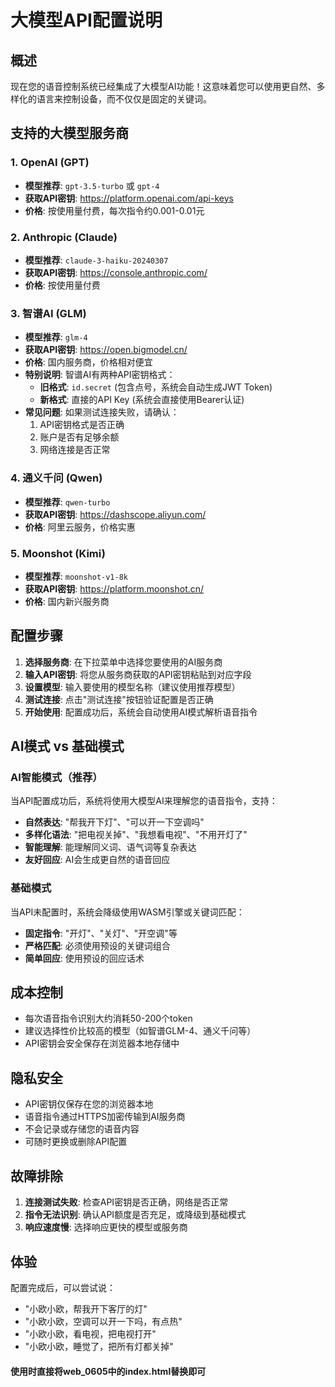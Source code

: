 # 大模型API配置说明

## 概述
现在您的语音控制系统已经集成了大模型AI功能！这意味着您可以使用更自然、多样化的语言来控制设备，而不仅仅是固定的关键词。

## 支持的大模型服务商

### 1. OpenAI (GPT)
- **模型推荐**: `gpt-3.5-turbo` 或 `gpt-4`
- **获取API密钥**: https://platform.openai.com/api-keys
- **价格**: 按使用量付费，每次指令约0.001-0.01元

### 2. Anthropic (Claude)
- **模型推荐**: `claude-3-haiku-20240307`
- **获取API密钥**: https://console.anthropic.com/
- **价格**: 按使用量付费

### 3. 智谱AI (GLM)
- **模型推荐**: `glm-4`
- **获取API密钥**: https://open.bigmodel.cn/
- **价格**: 国内服务商，价格相对便宜
- **特别说明**: 智谱AI有两种API密钥格式：
  - **旧格式**: `id.secret` (包含点号，系统会自动生成JWT Token)
  - **新格式**: 直接的API Key (系统会直接使用Bearer认证)
- **常见问题**: 如果测试连接失败，请确认：
  1. API密钥格式是否正确
  2. 账户是否有足够余额
  3. 网络连接是否正常

### 4. 通义千问 (Qwen)
- **模型推荐**: `qwen-turbo`
- **获取API密钥**: https://dashscope.aliyun.com/
- **价格**: 阿里云服务，价格实惠

### 5. Moonshot (Kimi)
- **模型推荐**: `moonshot-v1-8k`
- **获取API密钥**: https://platform.moonshot.cn/
- **价格**: 国内新兴服务商

## 配置步骤

1. **选择服务商**: 在下拉菜单中选择您要使用的AI服务商
2. **输入API密钥**: 将您从服务商获取的API密钥粘贴到对应字段
3. **设置模型**: 输入要使用的模型名称（建议使用推荐模型）
4. **测试连接**: 点击"测试连接"按钮验证配置是否正确
5. **开始使用**: 配置成功后，系统会自动使用AI模式解析语音指令

## AI模式 vs 基础模式

###  AI智能模式（推荐）
当API配置成功后，系统将使用大模型AI来理解您的语音指令，支持：

- **自然表达**: "帮我开下灯"、"可以开一下空调吗"
- **多样化语法**: "把电视关掉"、"我想看电视"、"不用开灯了"
- **智能理解**: 能理解同义词、语气词等复杂表达
- **友好回应**: AI会生成更自然的语音回应

###  基础模式
当API未配置时，系统会降级使用WASM引擎或关键词匹配：

- **固定指令**: "开灯"、"关灯"、"开空调"等
- **严格匹配**: 必须使用预设的关键词组合
- **简单回应**: 使用预设的回应话术

## 成本控制

- 每次语音指令识别大约消耗50-200个token
- 建议选择性价比较高的模型（如智谱GLM-4、通义千问等）
- API密钥会安全保存在浏览器本地存储中

## 隐私安全

- API密钥仅保存在您的浏览器本地
- 语音指令通过HTTPS加密传输到AI服务商
- 不会记录或存储您的语音内容
- 可随时更换或删除API配置

## 故障排除

1. **连接测试失败**: 检查API密钥是否正确，网络是否正常
2. **指令无法识别**: 确认API额度是否充足，或降级到基础模式
3. **响应速度慢**: 选择响应更快的模型或服务商

## 体验

配置完成后，可以尝试说：
- "小欧小欧，帮我开下客厅的灯"
- "小欧小欧，空调可以开一下吗，有点热"
- "小欧小欧，看电视，把电视打开"
- "小欧小欧，睡觉了，把所有灯都关掉"

#### 使用时直接将web_0605中的index.html替换即可
